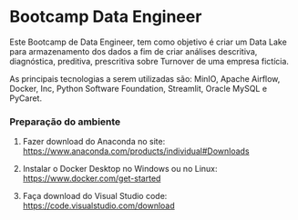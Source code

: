 # Bootcamp Data Engineer

Este Bootcamp de Data Engineer, tem como objetivo é criar um Data Lake para armazenamento dos dados a fim de criar análises descritiva, diagnóstica, preditiva, prescritiva
sobre Turnover de uma empresa fictícia.
 
As principais tecnologias a serem utilizadas são:
MinIO, Apache Airflow, Docker, Inc, Python Software Foundation, Streamlit, Oracle MySQL e PyCaret.



### Preparação do ambiente

  1) Fazer download do Anaconda no site:
  https://www.anaconda.com/products/individual#Downloads
  
  2) Instalar o Docker Desktop no Windows ou no Linux:
  https://www.docker.com/get-started
  
  3) Faça download do Visual Studio code:
  https://code.visualstudio.com/download
